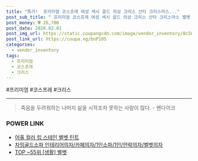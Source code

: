 ```yaml
--- 
title: "특가!  프리미엄 코스프레 여성 섹시 골드 의상 크리스 산타 크리스마스..." 
post_sub_title: " 프리미엄 코스프레 여성 섹시 골드 의상 크리스 산타 크리스마스 벨벳 성인" 
post_money: ₩ 26,700 
post_date: 2020.02.01 
post_img_url: https://static.coupangcdn.com/image/vendor_inventory/8c58/ba7035370605c32a264fd4016f1d3e21f25985df2912d80ea2babc93a22d.jpg 
post_link_url: https://coupa.ng/bnP10S 
categories: 
  - vendor_inventory 
tags: 
  - 프리미엄 
  - 코스프레 
  - 크리스 
--- 
```

  #프리미엄 #코스프레 #크리스 
<hr> 

> 죽음을 두려워하는 나머지 삶을 시작조차 못하는 사람이 많다. - 벤다이크 


### POWER LINK

* <a href="https://blog.naver.com/fasyy4321/221786147288" target="_blank">어퓨 컬러 립 스테인 벨벳 틴트</a>
* <a href="https://blog.naver.com/fasyy4321/221788180500" target="_blank">차밍골드소파 인테리어의자/카페의자/1인소파/1인/안락의자/벨벳의자</a>
* <a href="https://blog.naver.com/fasyy4321/221779519890" target="_blank"> TOP ~55위 [생활] 벨벳</a>
